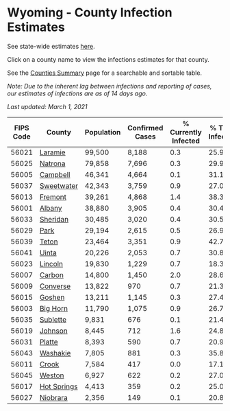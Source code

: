 # Wyoming - County Infection Estimates

See state-wide estimates [here](/infections/us-wy).

Click on a county name to view the infections estimates for that county.

See the [Counties Summary](/infections/summary-counties) page for a searchable and sortable table.

*Note: Due to the inherent lag between infections and reporting of cases, our estimates of infections are as of 14 days ago.*

*Last updated: March 1, 2021*

|   FIPS Code |                     County |   Population |   Confirmed Cases |   % Currently Infected |   % Total Infected |
|-------------|----------------------------|--------------|-------------------|------------------------|--------------------|
|       56021 |         [Laramie](laramie) |       99,500 |             8,188 |                    0.3 |               25.9 |
|       56025 |         [Natrona](natrona) |       79,858 |             7,696 |                    0.3 |               29.9 |
|       56005 |       [Campbell](campbell) |       46,341 |             4,664 |                    0.1 |               31.1 |
|       56037 |   [Sweetwater](sweetwater) |       42,343 |             3,759 |                    0.9 |               27.0 |
|       56013 |         [Fremont](fremont) |       39,261 |             4,868 |                    1.4 |               38.3 |
|       56001 |           [Albany](albany) |       38,880 |             3,905 |                    0.4 |               30.4 |
|       56033 |       [Sheridan](sheridan) |       30,485 |             3,020 |                    0.4 |               30.5 |
|       56029 |               [Park](park) |       29,194 |             2,615 |                    0.5 |               26.9 |
|       56039 |             [Teton](teton) |       23,464 |             3,351 |                    0.9 |               42.7 |
|       56041 |             [Uinta](uinta) |       20,226 |             2,053 |                    0.7 |               30.8 |
|       56023 |         [Lincoln](lincoln) |       19,830 |             1,229 |                    0.7 |               18.3 |
|       56007 |           [Carbon](carbon) |       14,800 |             1,450 |                    2.0 |               28.6 |
|       56009 |       [Converse](converse) |       13,822 |               970 |                    0.7 |               21.3 |
|       56015 |           [Goshen](goshen) |       13,211 |             1,145 |                    0.3 |               27.4 |
|       56003 |       [Big Horn](big-horn) |       11,790 |             1,075 |                    0.9 |               26.7 |
|       56035 |       [Sublette](sublette) |        9,831 |               676 |                    0.1 |               21.4 |
|       56019 |         [Johnson](johnson) |        8,445 |               712 |                    1.6 |               24.8 |
|       56031 |           [Platte](platte) |        8,393 |               590 |                    0.7 |               20.9 |
|       56043 |       [Washakie](washakie) |        7,805 |               881 |                    0.3 |               35.8 |
|       56011 |             [Crook](crook) |        7,584 |               417 |                    0.0 |               17.1 |
|       56045 |           [Weston](weston) |        6,927 |               622 |                    0.2 |               27.0 |
|       56017 | [Hot Springs](hot-springs) |        4,413 |               359 |                    0.2 |               25.0 |
|       56027 |       [Niobrara](niobrara) |        2,356 |               149 |                    0.1 |               20.8 |
